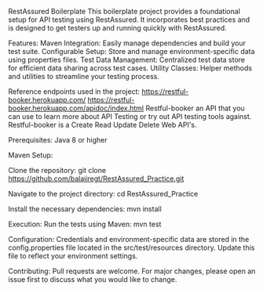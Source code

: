 RestAssured Boilerplate
This boilerplate project provides a foundational setup for API testing using RestAssured. It incorporates best practices and is designed to get testers up and running quickly with RestAssured.

Features:
Maven Integration: Easily manage dependencies and build your test suite.
Configurable Setup: Store and manage environment-specific data using properties files.
Test Data Management: Centralized test data store for efficient data sharing across test cases.
Utility Classes: Helper methods and utilities to streamline your testing process.

Reference endpoints used in the project:
https://restful-booker.herokuapp.com/
https://restful-booker.herokuapp.com/apidoc/index.html
Restful-booker an API that you can use to learn more about API Testing or try out API testing tools against. Restful-booker is a Create Read Update Delete Web API's.

Prerequisites:
Java 8 or higher

Maven
Setup:

Clone the repository:
git clone https://github.com/balajiregt/RestAssured_Practice.git

Navigate to the project directory:
cd RestAssured_Practice

Install the necessary dependencies:
mvn install

Execution:
Run the tests using Maven:
mvn test

Configuration:
Credentials and environment-specific data are stored in the config.properties file located in the src/test/resources directory. Update this file to reflect your environment settings.

Contributing:
Pull requests are welcome. For major changes, please open an issue first to discuss what you would like to change.


